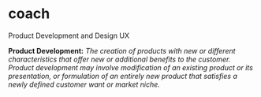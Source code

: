 # coach
Product Development and Design UX

**Product Development:** *The creation of products with new or different characteristics that offer new or additional benefits to the customer.
 Product development may involve modification of an existing product or its presentation, or formulation of an entirely new product that satisfies a newly defined customer want or market niche.*
